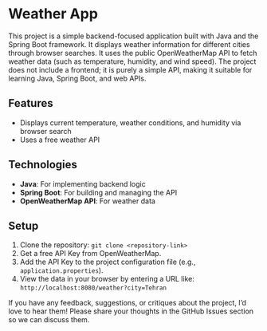 # Weather App

This project is a simple backend-focused application built with Java and the Spring Boot framework. It displays weather information for different cities through browser searches. It uses the public OpenWeatherMap API to fetch weather data (such as temperature, humidity, and wind speed). The project does not include a frontend; it is purely a simple API, making it suitable for learning Java, Spring Boot, and web APIs.

## Features
- Displays current temperature, weather conditions, and humidity via browser search
- Uses a free weather API

## Technologies
- **Java**: For implementing backend logic
- **Spring Boot**: For building and managing the API
- **OpenWeatherMap API**: For weather data

## Setup
1. Clone the repository: `git clone <repository-link>`
2. Get a free API Key from OpenWeatherMap.
3. Add the API Key to the project configuration file (e.g., `application.properties`).
4. View the data in your browser by entering a URL like: `http://localhost:8080/weather?city=Tehran`

If you have any feedback, suggestions, or critiques about the project, I’d love to hear them! Please share your thoughts in the GitHub Issues section so we can discuss them.
